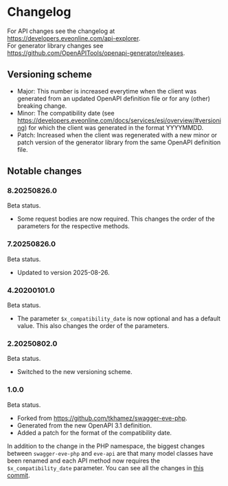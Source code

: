 # Changelog

For API changes see the changelog at https://developers.eveonline.com/api-explorer.  
For generator library changes see https://github.com/OpenAPITools/openapi-generator/releases.

## Versioning scheme

- Major: This number is increased everytime when the client was generated from an updated
  OpenAPI definition file or for any (other) breaking change.
- Minor: The compatibility date (see https://developers.eveonline.com/docs/services/esi/overview/#versioning)
  for which the client was generated in the format YYYYMMDD.
- Patch: Increased when the client was regenerated with a new minor or patch version of the
  generator library from the same OpenAPI definition file.

## Notable changes

### 8.20250826.0

Beta status.

- Some request bodies are now required. This changes the order of the parameters for the 
  respective methods.

### 7.20250826.0

Beta status.

- Updated to version 2025-08-26.

### 4.20200101.0

Beta status.

- The parameter `$x_compatibility_date` is now optional and has a default value. This also changes
  the order of the parameters.

### 2.20250802.0

Beta status.

- Switched to the new versioning scheme.

### 1.0.0

Beta status.

- Forked from https://github.com/tkhamez/swagger-eve-php.
- Generated from the new OpenAPI 3.1 definition.
- Added a patch for the format of the compatibility date.

In addition to the change in the PHP namespace, the biggest changes between `swagger-eve-php` and
`eve-api` are that many model classes have been renamed and each API method now requires the
`$x_compatibility_date` parameter. You can see all the changes in
[this commit](https://github.com/tkhamez/eve-api-php/commit/862d19140f6dfadf699d463e53be4d16b5fe2e72).
